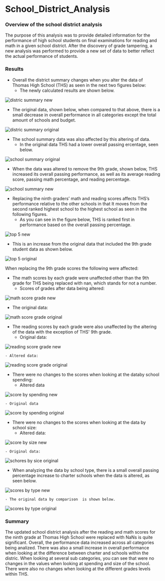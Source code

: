 # School_District_Analysis

### Overview of the school district analysis

The purpose of this analysis was to provide detailed information for the performance of high school students on final examinations for reading and math in a given school district. After the discovery of grade tampering, a new analysis was performed to provide a new set of data to better reflect the actual performance of students. 


### Results

- Overall the district summary changes when you alter the data of Thomas High School (THS) as seen in the next two figures below:
  - The newly calculated results are shown below.
  
![distric summary new](Resources/district_summary_new.png)
  
  - The original data, shown below, when compared to that above, there is a small decrease in overall performance in all categories except the total amount of schools and budget.

![distric summary original](Resources/district_summary_orig.png)

- The school summary data was also affected by this altering of data. 
  - In the original data THS had a lower overall passing ercentage, seen below.

![school summary original](Resources/school_summary_orig.png)

  - When the data was altered to remove the 9th grade, shown below, THS increased its overall passing performance, as well as its average reading score, passing math percentage, and reading percentage.

![school summary new](Resources/school_summary_new.png)


- Replacing the ninth graders’ math and reading scores affects THS’s performance relative to the other schools in that It moves from the second ranked highest school to the highest school as seen in the following figures.
  - As you can see in the figure below, THS is ranked first in performance based on the overall passing percentage.

![top 5 new](Resources/top_5_new.png)

  - This is an increase from the original data that included the 9th grade student data as shown below.

![top 5 original](Resources/top_5_orig.png)
 
When replacing the 9th grade scores the following were affected:

  - The math scores by each grade were unaffected other than the 9th grade for THS being replaced with nan, which stands for not a number. 
    - Scores of grades after data being altered:

![math score grade new](Resources/math_score_by_grade_new.png)

  - The original data:

![math score grade original](Resources/math_score_by_grade_orig.png)

  - The reading scores by each grade were also unaffected by the altering of the data with the exception of THS' 9th grade.
    - Original data:

![reading score grade new](Resources/reading_score_by_grade_new.png)

    - Altered data:

![reading score grade original](Resources/reading_score_by_grade_orig.png)
 
  - There were no changes to the scores when looking at the databy school spending:
    - Altered data    
    
![score by spending new](Resources/scores_by_spending_new.png)

    - Original data
    
![score by spending original](Resources/scores_by_spending_orig.png)

  - There were no changes to the scores when looking at the data by school size: 
    - Altered data:

![score by size new](Resources/scores_by_size_new.png)

    - Original data:

![schores by sice original](Resources/scores_by_size_orig.png)

  - When analyzing the data by school type, there is a small overall passing percentage increase to charter schools when the data is altered, as seen below.

![scores by type new](Resources/scores_by_type_new.png)

    - The original data by comparison  is shown below.

![scores by type original](Resources/scores_by_type_orig.png)

### Summary

The updated school district analysis after the reading and math scores for the ninth grade at Thomas High School were replaced with NaNs is quite significant. Overall, the performance data increased across all categories being analized. There was also a small increase in overall performance when looking at the difference between charter and schools within the distric. When looking at several sub categories, you can see that were no changes in the values when looking at spending and size of the school. There were also no changes when looking at the different grades levels within THS.
